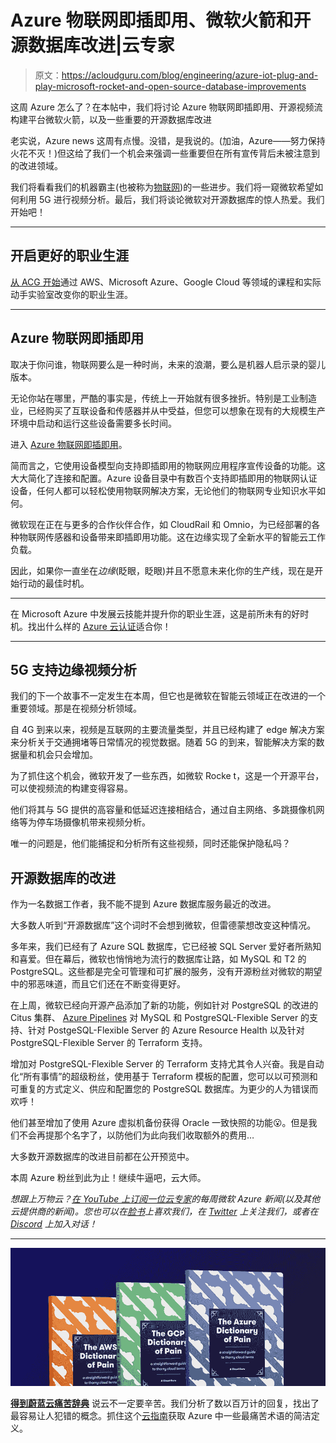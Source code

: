 # Azure 物联网即插即用、微软火箭和开源数据库改进|云专家

> 原文：<https://acloudguru.com/blog/engineering/azure-iot-plug-and-play-microsoft-rocket-and-open-source-database-improvements>

这周 Azure 怎么了？在本帖中，我们将讨论 Azure 物联网即插即用、开源视频流构建平台微软火箭，以及一些重要的开源数据库改进

老实说，Azure news 这周有点慢。没错，是我说的。(加油，Azure——努力保持火花不灭！)但这给了我们一个机会来强调一些重要但在所有宣传背后未被注意到的改进领域。

我们将看看我们的机器霸主(也被称为[物联网](https://acloudguru.com/course/azure-iot-solution-infrastructure-az-220-course-1))的一些进步。我们将一窥微软希望如何利用 5G 进行视频分析。最后，我们将谈论微软对开源数据库的惊人热爱。我们开始吧！

* * *

## 开启更好的职业生涯

[从 ACG 开始](https://acloudguru.com/pricing)通过 AWS、Microsoft Azure、Google Cloud 等领域的课程和实际动手实验室改变你的职业生涯。

* * *

## Azure 物联网即插即用

取决于你问谁，物联网要么是一种时尚，未来的浪潮，要么是机器人启示录的婴儿版本。

无论你站在哪里，严酷的事实是，传统上一开始就有很多挫折。特别是工业制造业，已经购买了互联设备和传感器并从中受益，但您可以想象在现有的大规模生产环境中启动和运行这些设备需要多长时间。

进入 [Azure 物联网即插即用](https://azure.microsoft.com/en-au/blog/enable-industrial-device-connectivity-with-thousands-of-partnerprovided-azure-iot-plug-and-play-device-profiles/)。

简而言之，它使用设备模型向支持即插即用的物联网应用程序宣传设备的功能。这大大简化了连接和配置。Azure 设备目录中有数百个支持即插即用的物联网认证设备，任何人都可以轻松使用物联网解决方案，无论他们的物联网专业知识水平如何。

微软现在正在与更多的合作伙伴合作，如 CloudRail 和 Omnio，为已经部署的各种物联网传感器和设备带来即插即用功能。这在边缘实现了全新水平的智能云工作负载。

因此，如果你一直坐在*边缘*(眨眼，眨眼)并且不愿意未来化你的生产线，现在是开始行动的最佳时机。

* * *

在 Microsoft Azure 中发展云技能并提升你的职业生涯，这是前所未有的好时机。找出什么样的 [Azure 云认证](https://acloudguru.com/blog/engineering/which-azure-certification-is-right-for-me)适合你！

* * *

## 5G 支持边缘视频分析

我们的下一个故事不一定发生在本周，但它也是微软在智能云领域正在改进的一个重要领域。那是在视频分析领域。

自 4G 到来以来，视频是互联网的主要流量类型，并且已经构建了 edge 解决方案来分析关于交通拥堵等日常情况的视觉数据。随着 5G 的到来，智能解决方案的数据量和机会只会增加。

为了抓住这个机会，微软开发了一些东西，如微软 Rocke t，这是一个开源平台，可以使视频流的构建变得容易。

他们将其与 5G 提供的高容量和低延迟连接相结合，通过自主网络、多跳摄像机网络等为停车场摄像机带来视频分析。

唯一的问题是，他们能捕捉和分析所有这些视频，同时还能保护隐私吗？

## 开源数据库的改进

作为一名数据工作者，我不能不提到 Azure 数据库服务最近的改进。

大多数人听到“开源数据库”这个词时不会想到微软，但雷德蒙想改变这种情况。

多年来，我们已经有了 Azure SQL 数据库，它已经被 SQL Server 爱好者所熟知和喜爱。但在幕后，微软也悄悄地为流行的数据库让路，如 MySQL 和 T2 的 PostgreSQL。这些都是完全可管理和可扩展的服务，没有开源粉丝对微软的期望中的邪恶味道，而且它们还在不断变得更好。

在上周，微软已经向开源产品添加了新的功能，例如针对 PostgreSQL 的改进的 Citus 集群、 [Azure Pipelines](https://acloudguru.com/course/build-and-deploy-pipelines-with-microsoft-azure) 对 MySQL 和 PostgreSQL-Flexible Server 的支持、针对 PostgeSQL-Flexible Server 的 Azure Resource Health 以及针对 PostgreSQL-Flexible Server 的 Terraform 支持。

增加对 PostgreSQL-Flexible Server 的 Terraform 支持尤其令人兴奋。我是自动化“所有事情”的超级粉丝，使用基于 Terraform 模板的配置，您可以以可预测和可重复的方式定义、供应和配置您的 PostgreSQL 数据库。为更少的人为错误而欢呼！

他们甚至增加了使用 Azure 虚拟机备份获得 Oracle 一致快照的功能😮。但是我们不会再提那个名字了，以防他们为此向我们收取额外的费用…

大多数开源数据库的改进目前都在公开预览中。

本周 Azure 粉丝到此为止！继续牛逼吧，云大师。

*想跟上万物云？[在 YouTube 上订阅一位云专家](https://www.youtube.com/c/AcloudGuru/?sub_confirmation=1)的每周微软 Azure 新闻(以及其他云提供商的新闻)。您也可以在[脸书](https://www.facebook.com/acloudguru)上喜欢我们，在 [Twitter](https://twitter.com/acloudguru) 上关注我们，或者在 [Discord](http://discord.gg/acloudguru) 上加入对话！*

* * *

[![Complete guide to the Cloud and Dictionary ](img/93ebf63b88ab7fbd48705a01952ba688.png)](https://get.acloudguru.com/cloud-dictionary-of-pain)

[**得到蔚蓝云痛苦辞典**](https://get.acloudguru.com/cloud-dictionary-of-pain)
说云不一定要辛苦。我们分析了数以百万计的回复，找出了最容易让人犯错的概念。抓住这个[云指南](https://get.acloudguru.com/cloud-dictionary-of-pain)获取 Azure 中一些最痛苦术语的简洁定义。